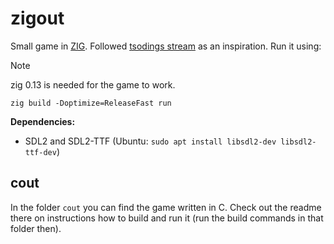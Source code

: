 # zigout

Small game in [ZIG](https://ziglang.org/). Followed [tsodings stream](https://www.youtube.com/watch?v=eIX9zER9vjY)
as an inspiration. Run it using:

> [!NOTE]
> zig 0.13 is needed for the game to work.

```shell
zig build -Doptimize=ReleaseFast run
```

**Dependencies:**

- SDL2 and SDL2-TTF (Ubuntu: `sudo apt install libsdl2-dev libsdl2-ttf-dev`)

## cout

In the folder `cout` you can find the game written in C. Check out the readme
there on instructions how to build and run it (run the build commands in that
folder then).
